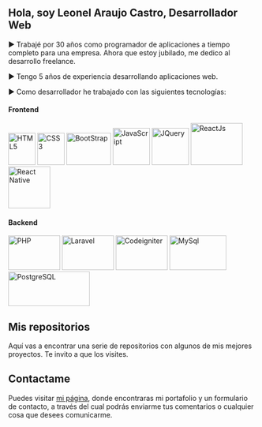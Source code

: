 ## Hola, soy Leonel Araujo Castro, Desarrollador Web

:arrow_forward: Trabajé por 30 años como programador de aplicaciones a tiempo completo para una empresa. Ahora que estoy jubilado, me dedico al desarrollo freelance.

:arrow_forward: Tengo 5 años de experiencia desarrollando aplicaciones web.

:arrow_forward: Como desarrollador he trabajado con las siguientes tecnologías:

#### Frontend

<img src="https://cdn.freebiesupply.com/logos/large/2x/html5-logo-png-transparent.png" width="55" height="65" alt="HTML5" /> <img src="https://upload.wikimedia.org/wikipedia/commons/thumb/d/d5/CSS3_logo_and_wordmark.svg/363px-CSS3_logo_and_wordmark.svg.png" width="55" height="65" alt="CSS3" />  <img src="https://cdn.icon-icons.com/icons2/2415/PNG/512/bootstrap_plain_wordmark_logo_icon_146620.png" width="90" height="65" alt="BootStrap" /> <img src="https://p.kindpng.com/picc/s/171-1718046_javascript-programming-language-logo-hd-png-download.png" width="75" height="75" alt="JavaScript" /> <img src="https://logodix.com/logo/941103.png" width="75" height="75" alt="JQuery" /> <img src="https://beincloud.net/images/tecnologias/react.png" width="105" height="85" alt="ReactJs" />  <img src="https://raw.githubusercontent.com/kristerkari/react-native-svg-transformer/master/images/react-native-logo.png" width="85" height="85" alt="React Native" />

#### Backend

<img src="https://www.vectorlogo.zone/logos/php/php-horizontal.svg" width="105" height="70" alt="PHP" />  <img src="https://www.vectorlogo.zone/logos/laravel/laravel-ar21.svg" width="105" height="70" alt="Laravel" />  <img src="https://www.coriaweb.hosting/wp-content/uploads/2016/11/dc5df_codeigniter-300x300.jpg" width="105" height="70" alt="Codeigniter" />  <img src="https://i.blogs.es/0599e0/mariadb-vs-mysql/1366_2000.jpg" width="115" height="70" alt="MySql" />  <img src="https://www.vectorlogo.zone/logos/postgresql/postgresql-horizontal.svg" width="165" height="70" alt="PostgreSQL" />

## Mis repositorios

Aquí vas a encontrar una serie de repositorios con algunos de mis mejores proyectos. Te invito a que los visites.

## Contactame

Puedes visitar [mi página](https://araujocastroleonel.netlify.app/), donde encontraras mi portafolio y un formulario de contacto, a través del cual podrás enviarme tus comentarios o cualquier cosa que desees comunicarme.



